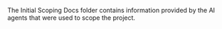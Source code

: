 The Initial Scoping Docs folder contains information provided by the AI agents that were used to scope the project.